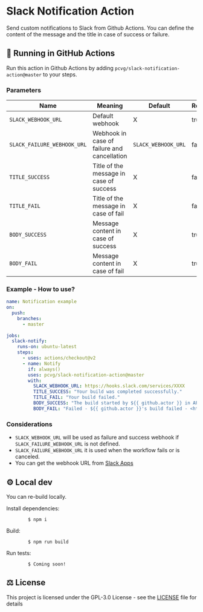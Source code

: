 # Slack Notification Action

Send custom notifications to Slack from Github Actions. You can define the content of the message and the title in case of success or failure.

## 🚀 Running in GitHub Actions

Run this action in Github Actions by adding `pcvg/slack-notification-action@master` to your steps.

### Parameters

| Name                   | Meaning                                                        | Default | Required  | 
| ---                    | ---                                                            | ---     | ---   | 
| `SLACK_WEBHOOK_URL`    | Default webhook             | X       | true |  
| `SLACK_FAILURE_WEBHOOK_URL`    | Webhook in case of failure and cancellation     | `SLACK_WEBHOOK_URL`       | false |  
| `TITLE_SUCCESS`    | Title of the message in case of success               | X       | false |  
| `TITLE_FAIL`    | Title of the message in case of fail                    | X       | false | 
| `BODY_SUCCESS`    | Message content in case of success                  | X       | true |
| `BODY_FAIL`    | Message content in case of fail                     | X       | true |

### Example - How to use?

```yml
name: Notification example
on:
  push:
    branches:
      - master
  
jobs:
  slack-notify:
    runs-on: ubuntu-latest
    steps:
      - uses: actions/checkout@v2
      - name: Notify
        if: always()
        uses: pcvg/slack-notification-action@master
        with:
          SLACK_WEBHOOK_URL: https://hooks.slack.com/services/XXXX
          TITLE_SUCCESS: "Your build was completed successfully."
          TITLE_FAIL: "Your build failed."
          BODY_SUCCESS: "The build started by ${{ github.actor }} in API service was completed successfully"
          BODY_FAIL: "Failed - ${{ github.actor }}'s build failed - <https://github.com/${{ github.repository }}/commit/${{ github.sha }}/checks|${{ github.repository }}>"
```

### Considerations

- `SLACK_WEBHOOK_URL` will be used as failure and success webhook if `SLACK_FAILURE_WEBHOOK_URL` is not defined.
- `SLACK_FAILURE_WEBHOOK_URL` it is used when the workflow fails or is canceled.
- You can get the webhook URL from [Slack Apps](https://app.slack.com/apps-manage/)

## ⚙️ Local dev

You can re-build locally.

Install dependencies:

            $ npm i

Build:

            $ npm run build

Run tests:

            $ Coming soon!

## ⚖️ License
This project is licensed under the GPL-3.0 License - see the [LICENSE](LICENSE) file for details
